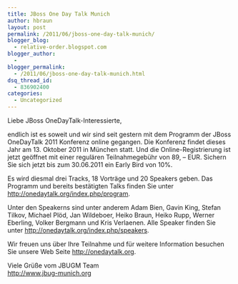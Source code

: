 ```yaml
---
title: JBoss One Day Talk Munich
author: hbraun
layout: post
permalink: /2011/06/jboss-one-day-talk-munich/
blogger_blog:
  - relative-order.blogspot.com
blogger_author:
  - 
blogger_permalink:
  - /2011/06/jboss-one-day-talk-munich.html
dsq_thread_id:
  - 836902400
categories:
  - Uncategorized
---
```

Liebe JBoss OneDayTalk-Interessierte, 

endlich ist es soweit und wir sind seit gestern mit dem Programm der JBoss OneDayTalk 2011 Konferenz online gegangen. Die Konferenz findet dieses Jahr am 13. Oktober 2011 in München statt. Und die Online-Registrierung ist jetzt geöffnet mit einer regulären Teilnahmegebühr von 89, &#8211; EUR. Sichern Sie sich jetzt bis zum 30.06.2011 ein Early Bird von 10%.

Es wird diesmal drei Tracks, 18 Vorträge und 20 Speakers geben. Das Programm und bereits bestätigten Talks finden Sie unter <http://onedaytalk.org/index.php/program>.

Unter den Speakerns sind unter anderem Adam Bien, Gavin King, Stefan Tilkov, Michael Plöd, Jan Wildeboer, Heiko Braun, Heiko Rupp, Werner Eberling, Volker Bergmann und Kris Verlaenen. Alle Speaker finden Sie unter <http://onedaytalk.org/index.php/speakers>.

Wir freuen uns über Ihre Teilnahme und für weitere Information besuchen Sie unsere Web Seite http://onedaytalk.org. 

Viele Grüße vom JBUGM Team  
[http://www.jbug-munich.org ][1]

 [1]: http://www.jbug-munich.org